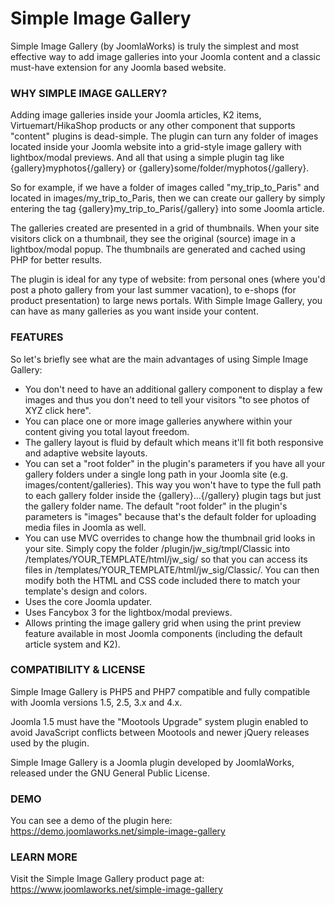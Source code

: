 Simple Image Gallery
====================

Simple Image Gallery (by JoomlaWorks) is truly the simplest and most effective way to add image galleries into your Joomla content and a classic must-have extension for any Joomla based website.

### WHY SIMPLE IMAGE GALLERY?
Adding image galleries inside your Joomla articles, K2 items, Virtuemart/HikaShop products or any other component that supports "content" plugins is dead-simple. The plugin can turn any folder of images located inside your Joomla website into a grid-style image gallery with lightbox/modal previews. And all that using a simple plugin tag like {gallery}myphotos{/gallery} or {gallery}some/folder/myphotos{/gallery}.

So for example, if we have a folder of images called "my_trip_to_Paris" and located in images/my_trip_to_Paris, then we can create our gallery by simply entering the tag {gallery}my_trip_to_Paris{/gallery} into some Joomla article.

The galleries created are presented in a grid of thumbnails. When your site visitors click on a thumbnail, they see the original (source) image in a lightbox/modal popup. The thumbnails are generated and cached using PHP for better results.

The plugin is ideal for any type of website: from personal ones (where you'd post a photo gallery from your last summer vacation), to e-shops (for product presentation) to large news portals. With Simple Image Gallery, you can have as many galleries as you want inside your content.

### FEATURES
So let's briefly see what are the main advantages of using Simple Image Gallery:
- You don't need to have an additional gallery component to display a few images and thus you don't need to tell your visitors "to see photos of XYZ click here".
- You can place one or more image galleries anywhere within your content giving you total layout freedom.
- The gallery layout is fluid by default which means it'll fit both responsive and adaptive website layouts.
- You can set a "root folder" in the plugin's parameters if you have all your gallery folders under a single long path in your Joomla site (e.g. images/content/galleries). This way you won't have to type the full path to each gallery folder inside the {gallery}...{/gallery} plugin tags but just the gallery folder name. The default "root folder" in the plugin's parameters is "images" because that's the default folder for uploading media files in Joomla as well.
- You can use MVC overrides to change how the thumbnail grid looks in your site. Simply copy the folder /plugin/jw_sig/tmpl/Classic into /templates/YOUR_TEMPLATE/html/jw_sig/ so that you can access its files in /templates/YOUR_TEMPLATE/html/jw_sig/Classic/. You can then modify both the HTML and CSS code included there to match your template's design and colors.
- Uses the core Joomla updater.
- Uses Fancybox 3 for the lightbox/modal previews.
- Allows printing the image gallery grid when using the print preview feature available in most Joomla components (including the default article system and K2).

### COMPATIBILITY & LICENSE
Simple Image Gallery is PHP5 and PHP7 compatible and fully compatible with Joomla versions 1.5, 2.5, 3.x and 4.x.

Joomla 1.5 must have the "Mootools Upgrade" system plugin enabled to avoid JavaScript conflicts between Mootools and newer jQuery releases used by the plugin.

Simple Image Gallery is a Joomla plugin developed by JoomlaWorks, released under the GNU General Public License.

### DEMO
You can see a demo of the plugin here: https://demo.joomlaworks.net/simple-image-gallery

### LEARN MORE
Visit the Simple Image Gallery product page at: https://www.joomlaworks.net/simple-image-gallery

